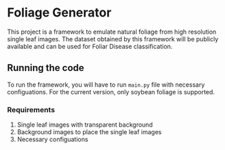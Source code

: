 # Foliage Generator

This project is a framework to emulate natural foliage from high resolution single leaf images.
The dataset obtained by this framework will be publicly available and can be used for Foliar Disease
classification.

## Running the code

To run the framework, you will have to run `main.py` file with necessary configuations.
For the current version, only soybean foliage is supported. 

### Requirements
1. Single leaf images with transparent background
2. Background images to place the single leaf images
3. Necessary configuations